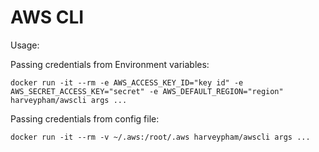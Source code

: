 # AWS CLI

Usage:

Passing credentials from Environment variables:

`docker run -it --rm -e AWS_ACCESS_KEY_ID="key id" -e AWS_SECRET_ACCESS_KEY="secret" -e AWS_DEFAULT_REGION="region" harveypham/awscli args ...`

Passing credentials from config file:

`docker run -it --rm -v ~/.aws:/root/.aws harveypham/awscli args ...`
